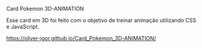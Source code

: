 Card Pokemon 3D-ANIMATION

Esse card em 3D foi feito com o objetivo de treinar animação utilizando CSS e JavaScript.

 https://oliver-igor.github.io/Card_Pokemon_3D-ANIMATION/
